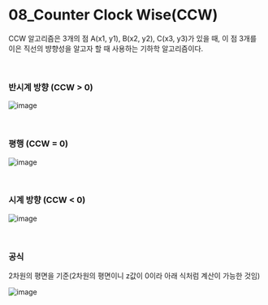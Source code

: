 # 08_Counter Clock Wise(CCW)

CCW 알고리즘은 3개의 점 A(x1, y1), B(x2, y2), C(x3, y3)가 있을 때, 이 점 3개를 이은 직선의 뱡향성을 알고자 할 때 사용하는 기하학 알고리즘이다.

<br>

### 반시계 방향 (CCW > 0)

![image](https://user-images.githubusercontent.com/93081720/178146917-39f02452-8020-4cf7-bbcb-a33cc9759c5b.png)

<br>

### 평행 (CCW = 0)

![image](https://user-images.githubusercontent.com/93081720/178146935-77941c42-03a2-413c-a964-e4bf3e6924aa.png)

<br>

### 시계 방향 (CCW < 0)

![image](https://user-images.githubusercontent.com/93081720/178146930-1241b7ce-c64a-4a5e-8938-a733d9c487c5.png)

<br>

### 공식

2차원의 평면을 기준(2차원의 평면이니 z값이 0이라 아래 식처럼 계산이 가능한 것임)

![image](https://user-images.githubusercontent.com/93081720/178147244-bfe5df44-1feb-4d9c-8f01-3872a205d999.png)